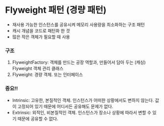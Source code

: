 # Flyweight 패턴 (경량 패턴)
* 재사용 가능한 인스턴스를 공유시켜 메모리 사용량을 최소화하는 구조 패턴
* 캐시 개념을 코드로 패턴화 한 것
* 많은 작은 객체가 필요할 때 사용

### 구조
1. FlyweightFactory: 객체를 만드는 공장 역할과, 만들어서 담아 두는 (캐싱) Flyweight 객체 관리 클래스
1. Flyweight: 경량 객체. 또는 인터페이스

### 중요!!
* Intrinsic: 고유한, 본질적인 객체. 인스턴스가 어떠한 상황에서도 변하지 않는다. 값이 고정되어 있기 때문에 어디서든 공유해도 문제가 없다.
* Extrinsic: 외적인, 비본질적인 객체. 인스턴스가 장소나 상황에 따라서 변할 수 있기 때문에 공유할 수 없다.